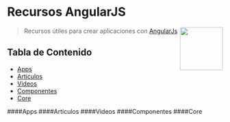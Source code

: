 # Recursos AngularJS

[<img src="https://worldvectorlogo.com/logos/angular-icon.svg" align="right" width="100">](https://angularjs.org/)

> Recursos útiles para crear aplicaciones con [AngularJs](https://angularjs.org/) 

## Tabla de Contenido
  - [Apps](#apps)
  - [Articulos](#articulos)
  - [Videos](#videos)
  - [Componentes](#componentes)
  - [Core](#core)


####Apps
####Articulos
####Videos
####Componentes
####Core

